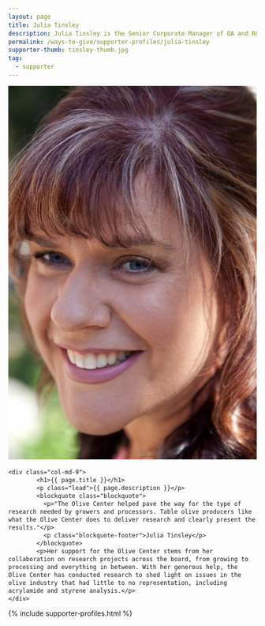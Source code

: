 ```yaml
---
layout: page
title: Julia Tinsley
description: Julia Tinsley is the Senior Corporate Manager of QA and R&D at Bell-Carter Foods, Inc. — a company which produces half of the black-ripe olives in the United States.
permalink: /ways-to-give/supporter-profiles/julia-tinsley
supporter-thumb: tinsley-thumb.jpg
tag:
  - supporter
---
```




<div class="row">

  <div class="col-{{ site.break }}-9 d-flex justify-content-between">
    <div class="col-md-3">
      <img class="supporter-image-background supporter-image-left img-fluid" src="/media/supporters/tinsley.jpg" alt="{{ page.title }}">
      <!-- <p class="caption text-center">
        {{ page.donor-caption }}
      </p> -->
    </div>

    <div class="col-md-9">
            <h1>{{ page.title }}</h1>
            <p class="lead">{{ page.description }}</p>
            <blockquote class="blockquote">
              <p>"The Olive Center helped pave the way for the type of research needed by growers and processors. Table olive producers like what the Olive Center does to deliver research and clearly present the results."</p>
              <p class="blockquote-footer">Julia Tinsley</p>
            </blockquote>
            <p>Her support for the Olive Center stems from her collaboration on research projects across the board, from growing to processing and everything in between. With her generous help, the Olive Center has conducted research to shed light on issues in the olive industry that had little to no representation, including acrylamide and styrene analysis.</p>
    </div>

  </div>
  <div class="col-{{ site.break }}-3">
    {% include supporter-profiles.html %}
  </div>
</div>
